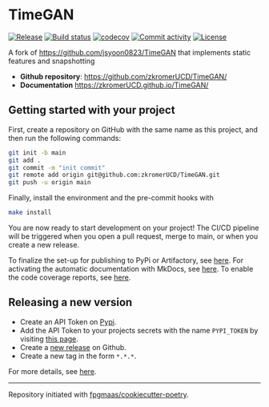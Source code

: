 # TimeGAN

[![Release](https://img.shields.io/github/v/release/zkromerUCD/TimeGAN)](https://img.shields.io/github/v/release/zkromerUCD/TimeGAN)
[![Build status](https://img.shields.io/github/actions/workflow/status/zkromerUCD/TimeGAN/main.yml?branch=main)](https://github.com/zkromerUCD/TimeGAN/actions/workflows/main.yml?query=branch%3Amain)
[![codecov](https://codecov.io/gh/zkromerUCD/TimeGAN/branch/main/graph/badge.svg)](https://codecov.io/gh/zkromerUCD/TimeGAN)
[![Commit activity](https://img.shields.io/github/commit-activity/m/zkromerUCD/TimeGAN)](https://img.shields.io/github/commit-activity/m/zkromerUCD/TimeGAN)
[![License](https://img.shields.io/github/license/zkromerUCD/TimeGAN)](https://img.shields.io/github/license/zkromerUCD/TimeGAN)

A fork of https://github.com/jsyoon0823/TimeGAN that implements static features and snapshotting

- **Github repository**: <https://github.com/zkromerUCD/TimeGAN/>
- **Documentation** <https://zkromerUCD.github.io/TimeGAN/>

## Getting started with your project

First, create a repository on GitHub with the same name as this project, and then run the following commands:

```bash
git init -b main
git add .
git commit -m "init commit"
git remote add origin git@github.com:zkromerUCD/TimeGAN.git
git push -u origin main
```

Finally, install the environment and the pre-commit hooks with

```bash
make install
```

You are now ready to start development on your project!
The CI/CD pipeline will be triggered when you open a pull request, merge to main, or when you create a new release.

To finalize the set-up for publishing to PyPi or Artifactory, see [here](https://fpgmaas.github.io/cookiecutter-poetry/features/publishing/#set-up-for-pypi).
For activating the automatic documentation with MkDocs, see [here](https://fpgmaas.github.io/cookiecutter-poetry/features/mkdocs/#enabling-the-documentation-on-github).
To enable the code coverage reports, see [here](https://fpgmaas.github.io/cookiecutter-poetry/features/codecov/).

## Releasing a new version

- Create an API Token on [Pypi](https://pypi.org/).
- Add the API Token to your projects secrets with the name `PYPI_TOKEN` by visiting [this page](https://github.com/zkromerUCD/TimeGAN/settings/secrets/actions/new).
- Create a [new release](https://github.com/zkromerUCD/TimeGAN/releases/new) on Github.
- Create a new tag in the form `*.*.*`.

For more details, see [here](https://fpgmaas.github.io/cookiecutter-poetry/features/cicd/#how-to-trigger-a-release).

---

Repository initiated with [fpgmaas/cookiecutter-poetry](https://github.com/fpgmaas/cookiecutter-poetry).
